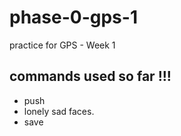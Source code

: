 # phase-0-gps-1
practice for GPS - Week 1

## commands used so far !!!
* push
 * lonely sad faces.
 * save